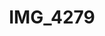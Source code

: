 ---
pid: '133'
layout: photos
title: IMG_4279
filename: IMG_4279.jpg
caption: stop and think sign
permalink: "/photos/133.html"
---